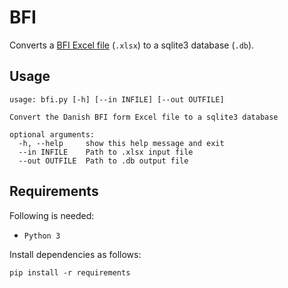 # BFI
Converts a [BFI Excel file](https://ufm.dk/en/research-and-innovation/statistics-and-analyses/bibliometric-research-indicator/bfi-lists "Page with BFI files") (`.xlsx`) to a sqlite3 database (`.db`).

## Usage
```
usage: bfi.py [-h] [--in INFILE] [--out OUTFILE]

Convert the Danish BFI form Excel file to a sqlite3 database

optional arguments:
  -h, --help     show this help message and exit
  --in INFILE    Path to .xlsx input file
  --out OUTFILE  Path to .db output file
```

## Requirements
Following is needed:
- `Python 3`

Install dependencies as follows:
```
pip install -r requirements
``` 
